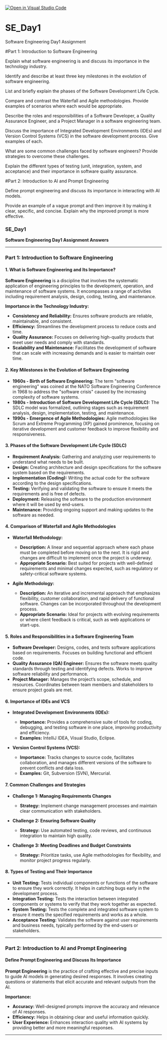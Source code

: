 [![Open in Visual Studio Code](https://classroom.github.com/assets/open-in-vscode-2e0aaae1b6195c2367325f4f02e2d04e9abb55f0b24a779b69b11b9e10269abc.svg)](https://classroom.github.com/online_ide?assignment_repo_id=15562597&assignment_repo_type=AssignmentRepo)
# SE_Day1
Software Engineering Day1 Assignment

#Part 1: Introduction to Software Engineering

Explain what software engineering is and discuss its importance in the technology industry.


Identify and describe at least three key milestones in the evolution of software engineering.


List and briefly explain the phases of the Software Development Life Cycle.


Compare and contrast the Waterfall and Agile methodologies. Provide examples of scenarios where each would be appropriate.


Describe the roles and responsibilities of a Software Developer, a Quality Assurance Engineer, and a Project Manager in a software engineering team.


Discuss the importance of Integrated Development Environments (IDEs) and Version Control Systems (VCS) in the software development process. Give examples of each.


What are some common challenges faced by software engineers? Provide strategies to overcome these challenges.


Explain the different types of testing (unit, integration, system, and acceptance) and their importance in software quality assurance.


#Part 2: Introduction to AI and Prompt Engineering


Define prompt engineering and discuss its importance in interacting with AI models.


Provide an example of a vague prompt and then improve it by making it clear, specific, and concise. Explain why the improved prompt is more effective.





### SE_Day1
**Software Engineering Day1 Assignment Answers**

---

### Part 1: Introduction to Software Engineering

#### 1. What is Software Engineering and Its Importance?

**Software Engineering** is a discipline that involves the systematic application of engineering principles to the development, operation, and maintenance of software systems. It encompasses a range of activities including requirement analysis, design, coding, testing, and maintenance.

**Importance in the Technology Industry:**
- **Consistency and Reliability:** Ensures software products are reliable, maintainable, and consistent.
- **Efficiency:** Streamlines the development process to reduce costs and time.
- **Quality Assurance:** Focuses on delivering high-quality products that meet user needs and comply with standards.
- **Scalability and Maintenance:** Facilitates the development of software that can scale with increasing demands and is easier to maintain over time.

#### 2. Key Milestones in the Evolution of Software Engineering

- **1960s - Birth of Software Engineering:** The term "software engineering" was coined at the NATO Software Engineering Conference in 1968 to address the "software crisis" caused by the increasing complexity of software systems.
- **1980s - Introduction of Software Development Life Cycle (SDLC):** The SDLC model was formalized, outlining stages such as requirement analysis, design, implementation, testing, and maintenance.
- **1990s - Emergence of Agile Methodologies:** Agile methodologies like Scrum and Extreme Programming (XP) gained prominence, focusing on iterative development and customer feedback to improve flexibility and responsiveness.

#### 3. Phases of the Software Development Life Cycle (SDLC)

- **Requirement Analysis:** Gathering and analyzing user requirements to understand what needs to be built.
- **Design:** Creating architecture and design specifications for the software system based on the requirements.
- **Implementation (Coding):** Writing the actual code for the software according to the design specifications.
- **Testing:** Verifying and validating the software to ensure it meets the requirements and is free of defects.
- **Deployment:** Releasing the software to the production environment where it will be used by end-users.
- **Maintenance:** Providing ongoing support and making updates to the software as needed.

#### 4. Comparison of Waterfall and Agile Methodologies

- **Waterfall Methodology:**
  - **Description:** A linear and sequential approach where each phase must be completed before moving on to the next. It is rigid and changes are difficult to implement once the project is underway.
  - **Appropriate Scenario:** Best suited for projects with well-defined requirements and minimal changes expected, such as regulatory or safety-critical software systems.
  
- **Agile Methodology:**
  - **Description:** An iterative and incremental approach that emphasizes flexibility, customer collaboration, and rapid delivery of functional software. Changes can be incorporated throughout the development process.
  - **Appropriate Scenario:** Ideal for projects with evolving requirements or where client feedback is critical, such as web applications or start-ups.

#### 5. Roles and Responsibilities in a Software Engineering Team

- **Software Developer:** Designs, codes, and tests software applications based on requirements. Focuses on building functional and efficient code.
- **Quality Assurance (QA) Engineer:** Ensures the software meets quality standards through testing and identifying defects. Works to improve software reliability and performance.
- **Project Manager:** Manages the project’s scope, schedule, and resources. Coordinates between team members and stakeholders to ensure project goals are met.

#### 6. Importance of IDEs and VCS

- **Integrated Development Environments (IDEs):**
  - **Importance:** Provides a comprehensive suite of tools for coding, debugging, and testing software in one place, improving productivity and efficiency.
  - **Examples:** IntelliJ IDEA, Visual Studio, Eclipse.

- **Version Control Systems (VCS):**
  - **Importance:** Tracks changes to source code, facilitates collaboration, and manages different versions of the software to prevent conflicts and data loss.
  - **Examples:** Git, Subversion (SVN), Mercurial.

#### 7. Common Challenges and Strategies

- **Challenge 1: Managing Requirements Changes**
  - **Strategy:** Implement change management processes and maintain clear communication with stakeholders.
  
- **Challenge 2: Ensuring Software Quality**
  - **Strategy:** Use automated testing, code reviews, and continuous integration to maintain high quality.
  
- **Challenge 3: Meeting Deadlines and Budget Constraints**
  - **Strategy:** Prioritize tasks, use Agile methodologies for flexibility, and monitor project progress regularly.

#### 8. Types of Testing and Their Importance

- **Unit Testing:** Tests individual components or functions of the software to ensure they work correctly. It helps in catching bugs early in the development process.
- **Integration Testing:** Tests the interaction between integrated components or systems to verify that they work together as expected.
- **System Testing:** Tests the complete and integrated software system to ensure it meets the specified requirements and works as a whole.
- **Acceptance Testing:** Validates the software against user requirements and business needs, typically performed by the end-users or stakeholders.

---

### Part 2: Introduction to AI and Prompt Engineering

#### Define Prompt Engineering and Discuss Its Importance

**Prompt Engineering** is the practice of crafting effective and precise inputs to guide AI models in generating desired responses. It involves creating questions or statements that elicit accurate and relevant outputs from the AI.

**Importance:**
- **Accuracy:** Well-designed prompts improve the accuracy and relevance of AI responses.
- **Efficiency:** Helps in obtaining clear and useful information quickly.
- **User Experience:** Enhances interaction quality with AI systems by providing better and more meaningful responses.

---
